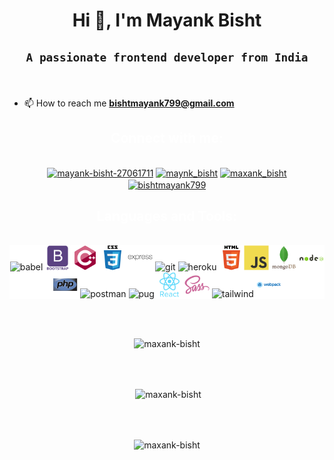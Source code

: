 <h1 align="center">Hi 👋, I'm <strong>Mayank Bisht</strong></h1>

<h2 align="center">

```
A passionate frontend developer from India
```

</h2>
<br>
<!-- 
-   🔭 I’m currently working on **employeesTweets** -->

<!-- -   🌱 I’m currently learning **React framework** -->

<!-- -   👨‍💻 All of my projects are available at [https://portfolio-by-mayank.netlify.app/](Mayank_portfolio) -->

-   📫 How to reach me **bishtmayank799@gmail.com**

<h2 align="center" style="color:white; font-weight:700; padding-bottom:1rem">Connect with me:</h2>

<p align="center">
<a href="https://linkedin.com/in/mayank-bisht-27061711" target="blank"><img align="center" src="https://raw.githubusercontent.com/rahuldkjain/github-profile-readme-generator/master/src/images/icons/Social/linked-in-alt.svg" alt="mayank-bisht-27061711" height="30" width="40" /></a>
<a href="https://instagram.com/maynk_bisht" target="blank"><img align="center" src="https://raw.githubusercontent.com/rahuldkjain/github-profile-readme-generator/master/src/images/icons/Social/instagram.svg" alt="maynk_bisht" height="30" width="40" /></a>
<a href="https://www.codechef.com/users/maxank_bisht" target="blank"><img align="center" src="https://cdn.jsdelivr.net/npm/simple-icons@3.1.0/icons/codechef.svg" alt="maxank_bisht" height="30" width="40" /></a>
<a href="https://www.hackerrank.com/bishtmayank799" target="blank"><img align="center" src="https://raw.githubusercontent.com/rahuldkjain/github-profile-readme-generator/master/src/images/icons/Social/hackerrank.svg" alt="bishtmayank799" height="30" width="40" /></a>
</p>

<h2 align="center" style="color:white; font-weight:700;padding-bottom:1rem">Languages and Tools:</h2>
<p align="center" style="background-color:white"> <img src="https://www.vectorlogo.zone/logos/babeljs/babeljs-icon.svg" alt="babel" width="40" height="40"/>   <img src="https://raw.githubusercontent.com/devicons/devicon/master/icons/bootstrap/bootstrap-plain-wordmark.svg" alt="bootstrap" width="40" height="40"/>  <img src="https://raw.githubusercontent.com/devicons/devicon/master/icons/cplusplus/cplusplus-original.svg" alt="cplusplus" width="40" height="40"/>  <img src="https://raw.githubusercontent.com/devicons/devicon/master/icons/css3/css3-original-wordmark.svg" alt="css3" width="40" height="40"/>  <img src="https://raw.githubusercontent.com/devicons/devicon/master/icons/express/express-original-wordmark.svg" alt="express" width="40" height="40"/>  <img src="https://www.vectorlogo.zone/logos/git-scm/git-scm-icon.svg" alt="git" width="40" height="40"/>  <img src="https://www.vectorlogo.zone/logos/heroku/heroku-icon.svg" alt="heroku" width="40" height="40"/> <img src="https://raw.githubusercontent.com/devicons/devicon/master/icons/html5/html5-original-wordmark.svg" alt="html5" width="40" height="40"/><img src="https://raw.githubusercontent.com/devicons/devicon/master/icons/javascript/javascript-original.svg" alt="javascript" width="40" height="40"/> <img src="https://raw.githubusercontent.com/devicons/devicon/master/icons/mongodb/mongodb-original-wordmark.svg" alt="mongodb" width="40" height="40"/> <img src="https://raw.githubusercontent.com/devicons/devicon/master/icons/nodejs/nodejs-original-wordmark.svg" alt="nodejs" width="40" height="40"/>  <img src="https://raw.githubusercontent.com/devicons/devicon/master/icons/php/php-original.svg" alt="php" width="40" height="40"/>  <img src="https://www.vectorlogo.zone/logos/getpostman/getpostman-icon.svg" alt="postman" width="40" height="40"/>  <img src="https://cdn.worldvectorlogo.com/logos/pug.svg" alt="pug" width="40" height="40"/>  <img src="https://raw.githubusercontent.com/devicons/devicon/master/icons/react/react-original-wordmark.svg" alt="react" width="40" height="40"/>  <img src="https://raw.githubusercontent.com/devicons/devicon/master/icons/sass/sass-original.svg" alt="sass" width="40" height="40"/>  <img src="https://www.vectorlogo.zone/logos/tailwindcss/tailwindcss-icon.svg" alt="tailwind" width="40" height="40"/> <img src="https://raw.githubusercontent.com/devicons/devicon/d00d0969292a6569d45b06d3f350f463a0107b0d/icons/webpack/webpack-original-wordmark.svg" alt="webpack" width="40" height="40"/> </p>
<br><br>
<p align="center"><img align="center" src="https://github-readme-stats.vercel.app/api/top-langs?username=maxank-bisht&show_icons=true&theme=dracula&title_color=f5f4f4&text_color=fafafa&locale=en&layout=compact" alt="maxank-bisht" /></p>
<br><br>
<p align="center">&nbsp;<img align="center" src="https://github-readme-stats.vercel.app/api?username=maxank-bisht&show_icons=true&theme=dracula&title_color=fafafa&text_color=fcf7f7&hide_border=false&locale=en" alt="maxank-bisht" /></p>
<br><br>

<p align="center"><img align="center" src="https://github-readme-streak-stats.herokuapp.com/?user=maxank-bisht&theme=dark" alt="maxank-bisht" /></p>
